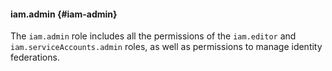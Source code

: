 #### iam.admin {#iam-admin}

The `iam.admin` role includes all the permissions of the `iam.editor` and `iam.serviceAccounts.admin` roles, as well as permissions to manage identity federations.